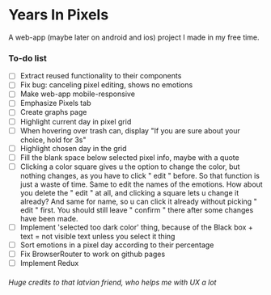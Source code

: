 # Years In Pixels

A web-app (maybe later on android and ios) project I made in my free time.

### To-do list

- [ ] Extract reused functionality to their components
- [ ] Fix bug: canceling pixel editing, shows no emotions
- [ ] Make web-app mobile-responsive
- [ ] Emphasize Pixels tab
- [ ] Create graphs page
- [ ] Highlight current day in pixel grid
- [ ] When hovering over trash can, display "If you are sure about your choice, hold for 3s"
- [ ] Highlight chosen day in the grid
- [ ] Fill the blank space below selected pixel info, maybe with a quote
- [ ] Clicking a color square gives u the option to change the color, but nothing changes, as you have to click " edit " before. So that function is just a waste of time. Same to edit the names of the emotions. How about you delete the " edit " at all, and clicking a square lets u change it already? And same for name, so u can click it already without picking " edit " first. You should still leave " confirm " there after some changes have been made. 
- [ ] Implement 'selected too dark color' thing, because of the Black box + text = not visible text unless you select it thing
- [ ] Sort emotions in a pixel day according to their percentage
- [ ] Fix BrowserRouter to work on github pages
- [ ] Implement Redux

###### Huge credits to that latvian friend, who helps me with UX a lot